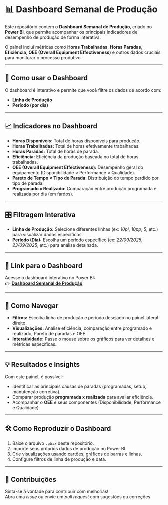 # 📊 Dashboard Semanal de Produção

Este repositório contém o **Dashboard Semanal de Produção**, criado no **Power BI**, que permite acompanhar os principais indicadores de desempenho de produção de forma interativa.  

O painel inclui métricas como **Horas Trabalhadas**, **Horas Paradas**, **Eficiência**, **OEE (Overall Equipment Effectiveness)** e outros dados cruciais para monitorar o processo produtivo.

---

## 🚀 Como usar o Dashboard

O dashboard é interativo e permite que você filtre os dados de acordo com:

- **Linha de Produção**
- **Período (por dia)**

---

## 📈 Indicadores no Dashboard

- **Horas Disponíveis:** Total de horas disponíveis para produção.  
- **Horas Trabalhadas:** Total de horas efetivamente trabalhadas.  
- **Horas Paradas:** Total de horas de parada.  
- **Eficiência:** Eficiência da produção baseada no total de horas trabalhadas.  
- **OEE (Overall Equipment Effectiveness):** Desempenho geral do equipamento (Disponibilidade × Performance × Qualidade).  
- **Pareto de Tempo × Tipo de Parada:** Distribuição do tempo perdido por tipo de parada.  
- **Programado x Realizado:** Comparação entre produção programada e realizada por dia (em fardos).

---

## 🎛️ Filtragem Interativa

- **Linha de Produção:** Selecione diferentes linhas (ex: *10pl*, *10pp*, *5*, etc.) para visualizar dados específicos.  
- **Período (Dia):** Escolha um período específico (ex: *22/09/2025*, *23/09/2025*, etc.) para análise detalhada.

---

## 🔗 Link para o Dashboard

Acesse o dashboard interativo no Power BI:  
👉 [**Dashboard Semanal de Produção**](https://app.powerbi.com/view?r=eyJrIjoiMDMyN2YyNmUtYTFlMy00ZDAwLTlhNzQtOTU3OWI3OTQ4MDFmIiwidCI6IjNiNjhjOWQ3LWMxNzEtNDcxNi1hZGViLWRkOTY5YWYyNmI1NyJ9)

---

## 🧭 Como Navegar

- **Filtros:** Escolha linha de produção e período desejado no painel lateral direito.  
- **Visualizações:** Analise eficiência, comparação entre programado e realizado, Pareto de paradas e OEE.  
- **Interatividade:** Passe o mouse sobre os gráficos para ver detalhes e métricas específicas.  



---

## 💡 Resultados e Insights

Com este painel, é possível:

- Identificar as principais causas de paradas (programadas, setup, manutenção corretiva).  
- Comparar produção **programada x realizada** para avaliar eficiência.  
- Acompanhar o **OEE** e seus componentes (Disponibilidade, Performance e Qualidade).  

---

## 🛠️ Como Reproduzir o Dashboard

1. Baixe o arquivo `.pbix` deste repositório.  
2. Importe seus próprios dados de produção no Power BI.  
3. Crie visualizações usando cartões, gráficos de barras e linhas.  
4. Configure filtros de linha de produção e data.  

---

## 🤝 Contribuições

Sinta-se à vontade para contribuir com melhorias!  
Abra uma *issue* ou envie um *pull request* com sugestões ou correções.
